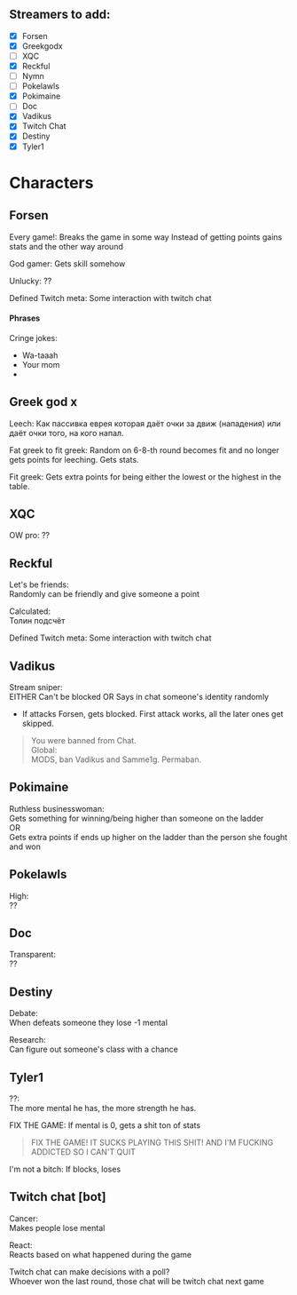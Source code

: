 ## Streamers to add:
- [x] Forsen  
- [x] Greekgodx  
- [ ] XQC  
- [x] Reckful  
- [ ] Nymn  
- [ ] Pokelawls  
- [x] Pokimaine  
- [ ] Doc  
- [x] Vadikus  
- [x] Twitch Chat  
- [x] Destiny  
- [x] Tyler1

# Characters


## Forsen

Every game!:
Breaks the game in some way
Instead of getting points gains stats and the other way around

God gamer:
Gets skill somehow

Unlucky:
??

Defined Twitch meta:
Some interaction with twitch chat

#### Phrases
Cringe jokes:
- Wa-taaah
- Your mom
- 

## Greek god x

Leech: 
Как пассивка еврея которая даёт очки за движ (нападения) или даёт очки того, на кого напал.

Fat greek to fit greek: 
Random on 6-8-th round becomes fit and no longer gets points for leeching. Gets stats.

Fit greek:
Gets extra points for being either the lowest or the highest in the table.


## XQC
OW pro:
??



## Reckful
Let's be friends:  
Randomly can be friendly and give someone a point

Calculated:  
Толин подсчёт

Defined Twitch meta:
Some interaction with twitch chat

## Vadikus
Stream sniper:  
EITHER
Can't be blocked
OR
Says in chat someone's identity randomly  

- If attacks Forsen, gets blocked. First attack works, all the later ones get skipped.  
> You were banned from Chat.  
Global:  
> MODS, ban Vadikus and Samme1g. Permaban.  

## Pokimaine
Ruthless businesswoman:  
Gets something for winning/being higher than someone on the ladder  
OR  
Gets extra points if ends up higher on the ladder than the person she fought and won  

## Pokelawls
High:  
??

## Doc
Transparent:  
??

## Destiny
Debate:  
When defeats someone they lose -1 mental

Research:  
Can figure out someone's class with a chance

## Tyler1
??:  
The more mental he has, the more strength he has.  

FIX THE GAME:
If mental is 0, gets a shit ton of stats
> FIX THE GAME! IT SUCKS PLAYING THIS SHIT! AND I'M FUCKING ADDICTED SO I CAN'T QUIT


I'm not a bitch:
If blocks, loses

## Twitch chat [bot]
Cancer:  
Makes people lose mental 

React:  
Reacts based on what happened during the game

Twitch chat can make decisions with a poll?  
Whoever won the last round, those chat will be twitch chat next game  